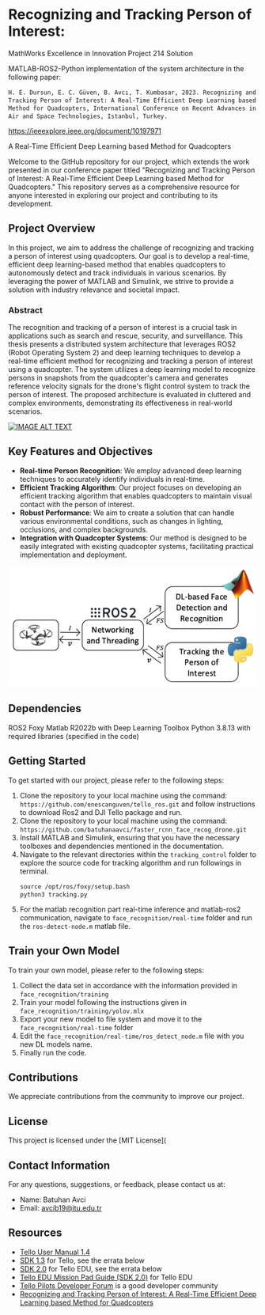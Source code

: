 # Recognizing and Tracking Person of Interest: 
MathWorks Excellence in Innovation Project 214 Solution

MATLAB-ROS2-Python implementation of the system architecture in the following paper:
~~~
H. E. Dursun, E. C. Güven, B. Avcı, T. Kumbasar, 2023. Recognizing and Tracking Person of Interest: A Real-Time Efficient Deep Learning based Method for Quadcopters, International Conference on Recent Advances in Air and Space Technologies, Istanbul, Turkey.
~~~
https://ieeexplore.ieee.org/document/10197971

A Real-Time Efficient Deep Learning based Method for Quadcopters

Welcome to the GitHub repository for our project, which extends the work presented in our conference paper titled "Recognizing and Tracking Person of Interest: A Real-Time Efficient Deep Learning based Method for Quadcopters." This repository serves as a comprehensive resource for anyone interested in exploring our project and contributing to its development.

## Project Overview
In this project, we aim to address the challenge of recognizing and tracking a person of interest using quadcopters. Our goal is to develop a real-time, efficient deep learning-based method that enables quadcopters to autonomously detect and track individuals in various scenarios. By leveraging the power of MATLAB and Simulink, we strive to provide a solution with industry relevance and societal impact.

### Abstract
The recognition and tracking of a person of interest is a crucial task in applications such as search and rescue, security, and surveillance. This thesis presents a distributed system architecture that leverages ROS2 (Robot Operating System 2) and deep learning techniques to develop a real-time efficient method for recognizing and tracking a person of interest using a quadcopter. The system utilizes a deep learning model to recognize persons in snapshots from the quadcopter's camera and generates reference velocity signals for the drone's flight control system to track the person of interest. The proposed architecture is evaluated in cluttered and complex environments, demonstrating its effectiveness in real-world scenarios.

[![IMAGE ALT TEXT](https://img.youtube.com/vi/i7bYXnRy8Vc/0.jpg)](https://www.youtube.com/watch?v=i7bYXnRy8Vc&t=7s "Video Title")



## Key Features and Objectives
- **Real-time Person Recognition**: We employ advanced deep learning techniques to accurately identify individuals in real-time.
- **Efficient Tracking Algorithm**: Our project focuses on developing an efficient tracking algorithm that enables quadcopters to maintain visual contact with the person of interest.
- **Robust Performance**: We aim to create a solution that can handle various environmental conditions, such as changes in lighting, occlusions, and complex backgrounds.
- **Integration with Quadcopter Systems**: Our method is designed to be easily integrated with existing quadcopter systems, facilitating practical implementation and deployment.

![IMAGE ALT TEXT](https://github.com/batuhanaavci/Recognizing-and-Tracking-Person-of-Interest/blob/main/images/image.png)

## Dependencies
ROS2 Foxy
Matlab R2022b with Deep Learning Toolbox
Python 3.8.13 with required libraries (specified in the code)

## Getting Started
To get started with our project, please refer to the following steps:

1. Clone the repository to your local machine using the command:
`https://github.com/enescanguven/tello_ros.git` and follow instructions to download Ros2 and DJI Tello package and run.
2. Clone the repository to your local machine using the command: `https://github.com/batuhanaavci/faster_rcnn_face_recog_drone.git`
3. Install MATLAB and Simulink, ensuring that you have the necessary toolboxes and dependencies mentioned in the documentation.
4. Navigate to the relevant directories within the `tracking_control` folder to explore the source code for tracking algorithm and run followings in terminal.
    ~~~
    source /opt/ros/foxy/setup.bash
    python3 tracking.py
    ~~~
5. For the matlab recognition part real-time inference and matlab-ros2 communication, navigate to `face_recognition/real-time` folder and run the `ros-detect-node.m` matlab file.

## Train your Own Model
To train your own model, please refer to the following steps:

1. Collect the data set in accordance with the information provided in  `face_recognition/training`
2. Train your model following the instructions given  in `face_recognition/training/yolov.mlx`
3. Export your new model to file system and move it to the `face_recognition/real-time` folder
4. Edit the `face_recognition/real-time/ros_detect_node.m` file with you new DL models name.
5. Finally run the code.

## Contributions
We appreciate contributions from the community to improve our project. 

## License
This project is licensed under the [MIT License](

## Contact Information
For any questions, suggestions, or feedback, please contact us at:

- Name: Batuhan Avci
- Email: avcib19@itu.edu.tr

## Resources

* [Tello User Manual 1.4](https://dl-cdn.ryzerobotics.com/downloads/Tello/Tello%20User%20Manual%20v1.4.pdf)
* [SDK 1.3](https://terra-1-g.djicdn.com/2d4dce68897a46b19fc717f3576b7c6a/Tello%20%E7%BC%96%E7%A8%8B%E7%9B%B8%E5%85%B3/For%20Tello/Tello%20SDK%20Documentation%20EN_1.3_1122.pdf)
for Tello, see the errata below
* [SDK 2.0](https://dl-cdn.ryzerobotics.com/downloads/Tello/Tello%20SDK%202.0%20User%20Guide.pdf)
for Tello EDU, see the errata below
* [Tello EDU Mission Pad Guide (SDK 2.0)](https://dl-cdn.ryzerobotics.com/downloads/Tello/Tello%20Mission%20Pad%20User%20Guide.pdf)
for Tello EDU
* [Tello Pilots Developer Forum](https://tellopilots.com/forums/tello-development.8/)
is a good developer community
* [Recognizing and Tracking Person of Interest: A Real-Time Efficient Deep Learning based Method for Quadcopters](https://tellopilots.com/forums/tello-development.8/)
